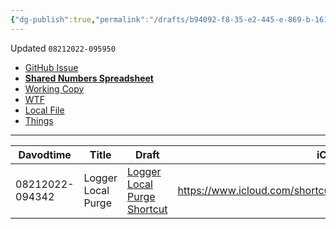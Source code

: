 ```yaml
---
{"dg-publish":true,"permalink":"/drafts/b94092-f8-35-e2-445-e-869-b-1616-e3-e12-b22-2/","dgHomeLink":true,"dgPassFrontmatter":false}
---
```


Updated `08212022-095950`

- [GitHub Issue](https://github.com/extratone/i/issues/248)
- [**Shared Numbers Spreadsheet**](https://www.icloud.com/numbers/0ddx7k6O-hKVy-wbv_LGhKqOg#Shortcuts)
- [Working Copy](working-copy://open?repo=i&path=Shortcuts.numbers)
- [WTF](https://davidblue.wtf/drafts/B94092F8-35E2-445E-869B-1616E3E12B22.html)
- [Local File](shareddocuments:///private/var/mobile/Library/Mobile%20Documents/com~apple~Numbers/Documents/Shortcuts.numbers)
- [Things](things:///show?id=KGoZnw9Ra2xh9CXq6XFiVt)

---

| Davodtime       | Title              | Draft                                                                                  | iCloud Share Link                                                 | GitHub Issue                              | RoutineHub URL                       | WTF                                                                    | Things                                   | Source Repo File                                                             |
|-----------------|--------------------|----------------------------------------------------------------------------------------|-------------------------------------------------------------------|-------------------------------------------|--------------------------------------|------------------------------------------------------------------------|------------------------------------------|------------------------------------------------------------------------------|
| 08212022-094342 | Logger Local Purge | [Logger Local Purge Shortcut](drafts://open?uuid=E0ABA2E8-412C-4D0C-B3B1-46988C7F2181) | https://www.icloud.com/shortcuts/561c5d8115a44746a045352c7efb581c | https://github.com/extratone/i/issues/247 | https://routinehub.co/shortcut/12856 | https://davidblue.wtf/drafts/E0ABA2E8-412C-4D0C-B3B1-46988C7F2181.html | things:///show?id=QKK2Qohu6ZTpzu6dFThk5D | https://github.com/extratone/i/blob/main/shortcuts/LoggerLocalPurge.shortcut |